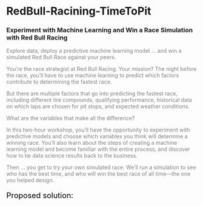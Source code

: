 # RedBull-Racining-TimeToPit


### Experiment with Machine Learning and Win a Race Simulation with Red Bull Racing
<font color="gray">
<p style="margin-left:3%; margin-right:10%;font-size:16px;">
 
Explore data, deploy a predictive machine learning model … and win a simulated Red Bull Race against your peers.
 
You’re the race strategist at Red Bull Racing. Your mission? The night before the race, you’ll have to use machine learning to predict which factors contribute to determining the fastest race.
 
But there are multiple factors that go into predicting the fastest race, including different tire compounds, qualifying performance, historical data on which laps are chosen for pit stops, and expected weather conditions.
 
What are the variables that make all the difference?
 
In this two-hour workshop, you’ll have the opportunity to experiment with predictive models and choose which variables you think will determine a winning race. You’ll also learn about the steps of creating a machine learning model and become familiar with the entire process, and discover how to tie data science results back to the business.
 
Then … you get to try your own simulated race. We’ll run a simulation to see who has the best time, and who will win the best race of all time—the one you helped design.

<p style="font-size:20px;">
<font color="black">
Proposed solution:
<font color="gray">
<p style="font-size:16px;">
